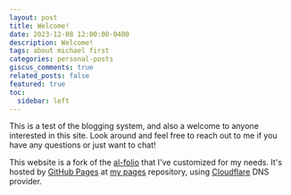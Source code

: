 ```yaml
---
layout: post
title: Welcome!
date: 2023-12-08 12:00:00-0400
description: Welcome!
tags: about michael first
categories: personal-posts
giscus_comments: true
related_posts: false
featured: true
toc:
  sidebar: left
---
```

This is a test of the blogging system, and also a welcome to anyone interested in this site. Look around and feel free to reach out to me if you have any questions or just want to chat!

This website is a fork of the <a href="https://github.com/alshedivat/al-folio">al-folio</a> that I've customized for my needs. It's hosted by <a href="https://pages.github.com">GitHub Pages</a> at <a href="https://www.github.com/MichaelShires/MichaelShires.github.io/">my pages</a> repository, using <a href="https://www.cloudflare.com">Cloudflare</a> DNS provider.